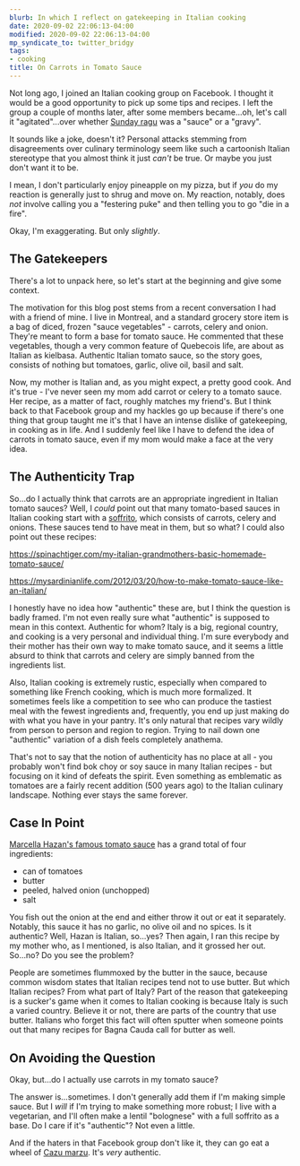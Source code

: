 ```yaml
---
blurb: In which I reflect on gatekeeping in Italian cooking
date: 2020-09-02 22:06:13-04:00
modified: 2020-09-02 22:06:13-04:00
mp_syndicate_to: twitter_bridgy
tags:
- cooking
title: On Carrots in Tomato Sauce
---
```


Not long ago, I joined an Italian cooking group on Facebook.  I thought it
would be a good opportunity to pick up some tips and recipes.  I left the
group a couple of months later, after some members became...oh, let's call
it "agitated"...over whether [Sunday ragu][1] was a "sauce" or a "gravy".

It sounds like a joke, doesn't it?  Personal attacks stemming from
disagreements over culinary terminology seem like such a cartoonish Italian
stereotype that you almost think it just *can't* be true.  Or maybe you just
don't want it to be.

I mean, I don't particularly enjoy pineapple on my pizza, but if *you* do my
reaction is generally just to shrug and move on.  My reaction, notably, does
*not* involve calling you a "festering puke" and then telling you to go "die
in a fire".

Okay, I'm exaggerating.  But only *slightly*.

## The Gatekeepers

There's a lot to unpack here, so let's start at the beginning and give some
context.

The motivation for this blog post stems from a recent conversation I had
with a friend of mine.  I live in Montreal, and a standard grocery store
item is a bag of diced, frozen "sauce vegetables" - carrots, celery and
onion.  They're meant to form a base for tomato sauce.  He commented that
these vegetables, though a very common feature of Quebecois life, are about
as Italian as kielbasa.  Authentic Italian tomato sauce, so the story goes,
consists of nothing but tomatoes, garlic, olive oil, basil and salt.

Now, my mother is Italian and, as you might expect, a pretty good cook.  And
it's true - I've never seen my mom add carrot or celery to a tomato sauce.
Her recipe, as a matter of fact, roughly matches my friend's.  But I think
back to that Facebook group and my hackles go up because if there's one
thing that group taught me it's that I have an intense dislike of
gatekeeping, in cooking as in life.  And I suddenly feel like I have to
defend the idea of carrots in tomato sauce, even if my mom would make a face
at the very idea.

## The Authenticity Trap

So...do I actually think that carrots are an appropriate ingredient in
Italian tomato sauces?  Well, I *could* point out that many tomato-based
sauces in Italian cooking start with a [soffrito][2], which consists of
carrots, celery and onions.  These sauces tend to have meat in them, but so
what?  I could also point out these recipes:

<https://spinachtiger.com/my-italian-grandmothers-basic-homemade-tomato-sauce/>

<https://mysardinianlife.com/2012/03/20/how-to-make-tomato-sauce-like-an-italian/>

I honestly have no idea how "authentic" these are, but I think the question
is badly framed.  I'm not even really sure what "authentic" is supposed to
mean in this context.  Authentic for whom?  Italy is a big, regional
country, and cooking is a very personal and individual thing.  I'm sure
everybody and their mother has their own way to make tomato sauce, and it
seems a little absurd to think that carrots and celery are simply banned
from the ingredients list.

Also, Italian cooking is extremely rustic, especially when compared to
something like French cooking, which is much more formalized.  It sometimes
feels like a competition to see who can produce the tastiest meal with the
fewest ingredients and, frequently, you end up just making do with what you
have in your pantry.  It's only natural that recipes vary wildly from person
to person and region to region.  Trying to nail down one "authentic"
variation of a dish feels completely anathema.

That's not to say that the notion of authenticity has no place at all - you
probably won't find bok choy or soy sauce in many Italian recipes - but
focusing on it kind of defeats the spirit.  Even something as emblematic as
tomatoes are a fairly recent addition (500 years ago) to the Italian
culinary landscape.  Nothing ever stays the same forever.

## Case In Point

[Marcella Hazan's famous tomato sauce][3] has a grand total of four
ingredients:

- can of tomatoes
- butter
- peeled, halved onion (unchopped)
- salt

You fish out the onion at the end and either throw it out or eat it
separately.  Notably, this sauce it has no garlic, no olive oil and no
spices.  Is it authentic?  Well, Hazan is Italian, so...yes?  Then again, I
ran this recipe by my mother who, as I mentioned, is also Italian, and it
grossed her out.  So...no?  Do you see the problem?

People are sometimes flummoxed by the butter in the sauce, because common
wisdom states that Italian recipes tend not to use butter.  But which
Italian recipes?  From what part of Italy?  Part of the reason that
gatekeeping is a sucker's game when it comes to Italian cooking is because
Italy is such a varied country.  Believe it or not, there are parts of the
country that use butter.  Italians who forget this fact will often sputter
when someone points out that many recipes for Bagna Cauda call for butter as
well.

## On Avoiding the Question

Okay, but...do I actually use carrots in my tomato sauce?

The answer is...sometimes.  I don't generally add them if I'm making simple
sauce.  But I *will* if I'm trying to make something more robust; I live
with a vegetarian, and I'll often make a lentil "bolognese" with a full
soffrito as a base.  Do I care if it's "authentic"?  Not even a little.

And if the haters in that Facebook group don't like it, they can go eat a
wheel of [Cazu marzu][4].  It's *very* authentic.


[1]: https://en.wikipedia.org/wiki/Neapolitan_rag%C3%B9
[2]: https://en.wikipedia.org/wiki/Mirepoix_(cuisine)#Italian_soffritto
[3]: https://www.thekitchn.com/marcella-hazans-amazing-4ingre-144538
[4]: https://en.wikipedia.org/wiki/Casu_marzu
